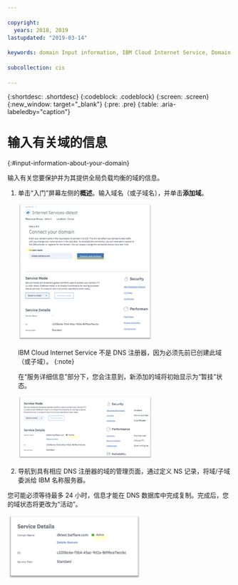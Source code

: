 ```yaml
---

copyright:
  years: 2018, 2019
lastupdated: "2019-03-14"

keywords: domain Input information, IBM Cloud Internet Service, Domain Name

subcollection: cis

---
```


{:shortdesc: .shortdesc}
{:codeblock: .codeblock}
{:screen: .screen}
{:new_window: target="_blank"}
{:pre: .pre}
{:table: .aria-labeledby="caption"}

# 输入有关域的信息
{:#input-information-about-your-domain}

输入有关您要保护并为其提供全局负载均衡的域的信息。

1. 单击“入门”屏幕左侧的**概述**。输入域名（或子域名），并单击**添加域**。 
    
    <img src="images/reliability3.png" alt="图样" style="width: 300px;"/>
    
    IBM Cloud Internet Service 不是 DNS 注册器，因为必须先前已创建此域（或子域）。
    {:note}

    在“服务详细信息”部分下，您会注意到，新添加的域将初始显示为“暂挂”状态。 

    <img src="images/reliability4.png" alt="图样" style="width: 300px;"/>    

2. 导航到具有相应 DNS 注册器的域的管理页面，通过定义 NS 记录，将域/子域委派给 IBM 名称服务器。

您可能必须等待最多 24 小时，信息才能在 DNS 数据库中完成复制。完成后，您的域状态将更改为“活动”。 

<img src="images/reliability5.png" alt="图样" style="width: 300px;"/>    
